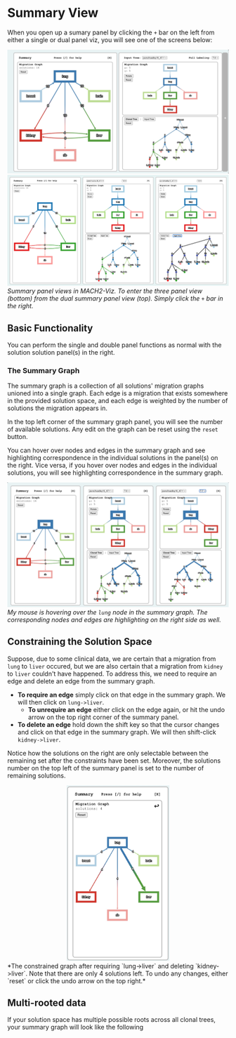# Summary View

When you open up a sumary panel by clicking the `+` bar on the left from either a single or dual panel viz, you will see one of the screens below:

![sum-viz](../figures/sum-viz.jpeg)
![tri-viz](../src/assets/sample_page.png)
*Summary panel views in MACH2-Viz. To enter the three panel view (bottom) from the dual summary panel view (top). Simply click the `+` bar in the right.*

## Basic Functionality

You can perform the single and double panel functions as normal with the solution solution panel(s) in the right.
  
### The Summary Graph

The summary graph is a collection of all solutions' migration graphs unioned into a single graph. Each edge is a migration that exists somewhere in the provided solution space, and each edge is weighted by the number of solutions the migration appears in.
  
In the top left corner of the summary graph panel, you will see the number of available solutions. Any edit on the graph can be reset using the `reset` button.
  
You can hover over nodes and edges in the summary graph and see highlighting correspondence in the individual solutions in the panel(s) on the right. Vice versa, if you hover over nodes and edges in the individual solutions, you will see highlighting correspondence in the summary graph.

![hover-sum](../figures/hover-sum.jpeg)
*My mouse is hovering over the `lung` node in the summary graph. The corresponding nodes and edges are highlighting on the right side as well.*

## Constraining the Solution Space

Suppose, due to some clinical data, we are certain that a migration from `lung` to `liver` occured, but we are also certain that a migration from `kidney` to `liver` couldn't have happened. To address this, we need to require an edge and delete an edge from the summary graph.

- **To require an edge** simply click on that edge in the summary graph. We will then click on `lung->liver`.
  - **To unrequire an edge** either click on the edge again, or hit the undo arrow on the top right corner of the summary panel.
- **To delete an edge** hold down the shift key so that the cursor changes  and click on that edge in the summary graph. We will then shift-click `kidney->liver`.
  
Notice how the solutions on the right are only selectable between the remaining set after the constraints have been set. Moreover, the solutions number on the top left of the summary panel is set to the number of remaining solutions.

<!-- markdownlint-disable -->
<div style="text-align:center">
    <img src='../figures/constrained.jpeg' height=400></img>
</div>
<!-- markdownlint-ensable -->
*The constrained graph after requiring `lung->liver` and deleting `kidney->liver`. Note that there are only 4 solutions left. To undo any changes, either `reset` or click the undo arrow on the top right.*

## Multi-rooted data

If your solution space has multiple possible roots across all clonal trees, your summary graph will look like the following
